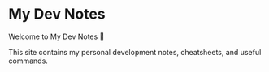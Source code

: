 # My Dev Notes

Welcome to My Dev Notes 👋

This site contains my personal development notes, cheatsheets, and useful commands.
